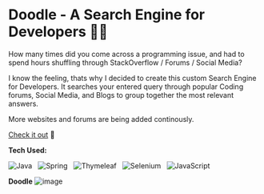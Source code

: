 # Doodle - A Search Engine for Developers 👨‍💻

How many times did you come across a programming issue, and had to spend hours shuffling through StackOverflow / Forums / Social Media?

I know the feeling, thats why I decided to create this custom Search Engine for Developers. It searches your entered query through popular Coding forums, Social Media, and Blogs to group together the most relevant answers. 

More websites and forums are being added continously.

[Check it out](https://projects.rishabhsingh.dev/doodle) 🔗

**Tech Used:**

![Java](https://img.shields.io/badge/java-black?style=for-the-badge&logo=openjdk) &nbsp; ![Spring](https://img.shields.io/badge/spring-black?style=for-the-badge&logo=spring) &nbsp; ![Thymeleaf](https://img.shields.io/badge/thymeleaf-black?style=for-the-badge&logo=thymeleaf) &nbsp; ![Selenium](https://img.shields.io/badge/selenium-black?style=for-the-badge&logo=selenium) &nbsp; ![JavaScript](https://img.shields.io/badge/javascript-black?style=for-the-badge&logo=javascript)


**Doodle**
![image](https://github.com/rishabhsdev/doodle/assets/56164824/a795c3f8-754b-4aca-bc2c-e89c14a1ab5e)
